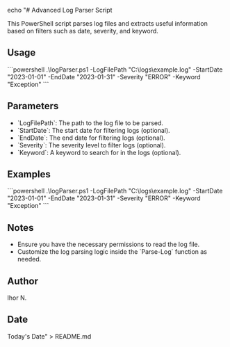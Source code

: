 echo "# Advanced Log Parser Script

This PowerShell script parses log files and extracts useful information based on filters such as date, severity, and keyword.

## Usage

\`\`\`powershell
.\logParser.ps1 -LogFilePath \"C:\logs\example.log\" -StartDate \"2023-01-01\" -EndDate \"2023-01-31\" -Severity \"ERROR\" -Keyword \"Exception\"
\`\`\`

## Parameters

- \`LogFilePath\`: The path to the log file to be parsed.
- \`StartDate\`: The start date for filtering logs (optional).
- \`EndDate\`: The end date for filtering logs (optional).
- \`Severity\`: The severity level to filter logs (optional).
- \`Keyword\`: A keyword to search for in the logs (optional).

## Examples

\`\`\`powershell
.\logParser.ps1 -LogFilePath \"C:\logs\example.log\" -StartDate \"2023-01-01\" -EndDate \"2023-01-31\" -Severity \"ERROR\" -Keyword \"Exception\"
\`\`\`

## Notes

- Ensure you have the necessary permissions to read the log file.
- Customize the log parsing logic inside the \`Parse-Log\` function as needed.

## Author

Ihor N.

## Date

Today's Date" > README.md